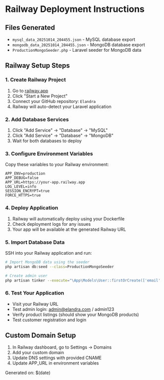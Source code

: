 # Railway Deployment Instructions

## Files Generated
- `mysql_data_20251014_204455.json` - MySQL database export
- `mongodb_data_20251014_204455.json` - MongoDB database export
- `ProductionMongoSeeder.php` - Laravel seeder for MongoDB data

## Railway Setup Steps

### 1. Create Railway Project
1. Go to [railway.app](https://railway.app)
2. Click "Start a New Project"
3. Connect your GitHub repository: `Elandra`
4. Railway will auto-detect your Laravel application

### 2. Add Database Services
1. Click "Add Service" → "Database" → "MySQL"
2. Click "Add Service" → "Database" → "MongoDB"
3. Wait for both databases to deploy

### 3. Configure Environment Variables
Copy these variables to your Railway environment:
```
APP_ENV=production
APP_DEBUG=false
APP_URL=https://your-app.railway.app
LOG_LEVEL=info
SESSION_ENCRYPT=true
FORCE_HTTPS=true
```

### 4. Deploy Application
1. Railway will automatically deploy using your Dockerfile
2. Check deployment logs for any issues
3. Your app will be available at the generated Railway URL

### 5. Import Database Data
SSH into your Railway application and run:
```bash
# Import MongoDB data using the seeder
php artisan db:seed --class=ProductionMongoSeeder

# Create admin user
php artisan tinker --execute="\App\Models\User::firstOrCreate(['email' => 'admin@elandra.com'], ['name' => 'Admin', 'password' => Hash::make('admin123'), 'is_admin' => true]);"
```

### 6. Test Your Application
- Visit your Railway URL
- Test admin login: admin@elandra.com / admin123
- Verify product listings (should show your MongoDB products)
- Test customer registration and login

## Custom Domain Setup
1. In Railway dashboard, go to Settings → Domains
2. Add your custom domain
3. Update DNS settings with provided CNAME
4. Update APP_URL in environment variables

Generated on: $(date)